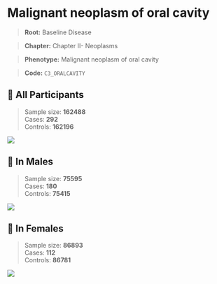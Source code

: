 # Malignant neoplasm of oral cavity

> **Root:** Baseline Disease  

> **Chapter:** Chapter II- Neoplasms  

> **Phenotype:** Malignant neoplasm of oral cavity  

> **Code:** `C3_ORALCAVITY`

## 🧪 All Participants  
> Sample size: **162488**  
> Cases: **292**  
> Controls: **162196**
<img src="/Disease/Figures/ALL/Incidence/C3_ORALCAVITY.png"/>
<CsvTable src="/Disease_Data/ALL/Incidence/COX_C3_ORALCAVITY.csv" label="🔍 View full results" />

## 👨 In Males  
> Sample size: **75595**  
> Cases: **180**  
> Controls: **75415**
<img src="/Disease/Figures/Male/Incidence/C3_ORALCAVITY.png"/>
<CsvTable src="/Disease_Data/Male/Incidence/COX_C3_ORALCAVITY.csv" label="🔍 View full results" />

## 👩 In Females  
> Sample size: **86893**  
> Cases: **112**  
> Controls: **86781**
<img src="/Disease/Figures/Female/Incidence/C3_ORALCAVITY.png"/>
<CsvTable src="/Disease_Data/Female/Incidence/COX_C3_ORALCAVITY.csv" label="🔍 View full results" />
